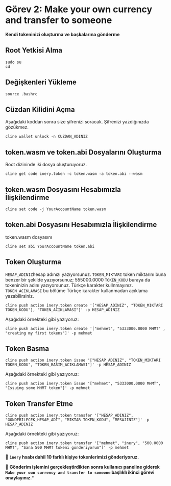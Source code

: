 # Görev 2: Make your own currency and transfer to someone
**Kendi tokeninizi oluşturma ve başkalarına gönderme**

## Root Yetkisi Alma
```
sudo su
cd
```

## Değişkenleri Yükleme
```
source .bashrc
```

## Cüzdan Kilidini Açma
Aşağıdaki koddan sonra size şifrenizi soracak. Şifrenizi yazdığınızda gözükmez.
```
cline wallet unlock -n CUZDAN_ADINIZ
```

## token.wasm ve token.abi Dosyalarını Oluşturma
Root dizininde iki dosya oluşturuyoruz.
```
cline get code inery.token -c token.wasm -a token.abi --wasm
```

## token.wasm Dosyasını Hesabımızla İlişkilendirme
```
cline set code -j YourAccountName token.wasm
```

## token.abi Dosyasını Hesabımızla İlişkilendirme
token.wasm dosyasını
```
cline set abi YourAccountName token.abi
```

## Token Oluşturma
`HESAP_ADINIZ`hesap adınızı yazıyorsunuz.
`TOKEN_MIKTARI` token miktarını buna benzer bir şekilde yazıyorsunuz; 555000.0000
`TOKEN_KODU` buraya da tokeninizin adını yazıyorsunuz. Türkçe karakter kullnmayınız.
`TOKEN_ACIKLAMASI` bu bölüme Türkçe karakter kullanmadan açıklama yazabilirsiniz.

```
cline push action inery.token create '["HESAP_ADINIZ", "TOKEN_MIKTARI TOKEN_KODU"], "TOKEN_ACIKLAMASI"]' -p HESAP_ADINIZ
```
Aşağıdaki örnekteki gibi yazıyoruz:
```
cline push action inery.token create '["mehmet", "5333000.0000 MHMT" , "creating my first tokens"]' -p mehmet
```

## Token Basma
```
cline push action inery.token issue '["HESAP_ADINIZ", "TOKEN_MIKTARI TOKEN_KODU", "TOKEN_BASIM_ACIKLAMASI"]' -p HESAP_ADINIZ
```

Aşağıdaki örnekteki gibi yazıyoruz:
```
cline push action inery.token issue '["mehmet", "5333000.0000 MHMT", "Issuing some MHMT token"]' -p mehmet
```

## Token Transfer Etme
```
cline push action inery.token transfer '["HESAP_ADINIZ", "GONDERILECEK_HESAP_ADI", "MIKTAR TOKEN_KODU", "MESAJINIZ"]' -p HESAP_ADINIZ
```
Aşağıdaki örnekteki gibi yazıyoruz:
```
cline push action inery.token transfer '["mehmet", "inery", "500.0000 MHMT", "Sana 500 MHMT tokeni gonderiyorum"]' -p mehmet
```

🔴 **`inery` hsabı dahil 10 farklı kişiye tokenlerimizi gönderiyoruz.**

🔴 **Gönderim işlemini gerçekleştirdikten sonra kullanıcı paneline giderek `Make your own currency and transfer to someone` başlıklı ikinci görevi onaylayınız.***

